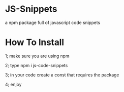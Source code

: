 # JS-Snippets
a npm package full of javascript code snippets

# How To Install

1; make sure you are using npm

2; type npm i js-code-snippets

3; in your code create a const that requires the package
 
4; enjoy
